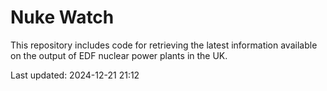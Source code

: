 # Nuke Watch

This repository includes code for retrieving the latest information available on the output of EDF nuclear power plants in the UK.

Last updated: 2024-12-21 21:12